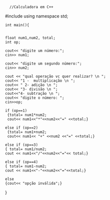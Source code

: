 
      //Calculadora em C++

#include <iostream>
    using namespace std;

    int main(){
    
    
    float num1,num2, total;
    int op;

    cout<< "digite um número:";
    cin>> num1;

    cout<< "digite um segundo número:";
    cin>> num2;

    cout << "qual operação vc quer realizar? \n ";
    cout<< "1 -  multiplicação \n ";
    cout<< " 2- adição \n ";
    cout<< "3- divisão \n ";
    cout<<"4- subtração \n ";
    cout<< "digite o número: ";
    cin>>op;

    if (op==1)
     {total= num1*num2;
     cout<< num1<<"*"<<num2<<"=" <<total;}
    
    else if (op==2)
     {total= num1+num2;
     cout<< num1<< "+" <<num2 <<"=" <<total;}

    else if (op==3)
    { total= num1/num2;
    cout << num1<<"/"<<num2<<"="<< total;}

    else if (op==4)
    { total= num1-num2;
    cout << num1<<"-"<<num2<<"="<<total;}

    else 
    {cout<< "opção inválida";}
}   